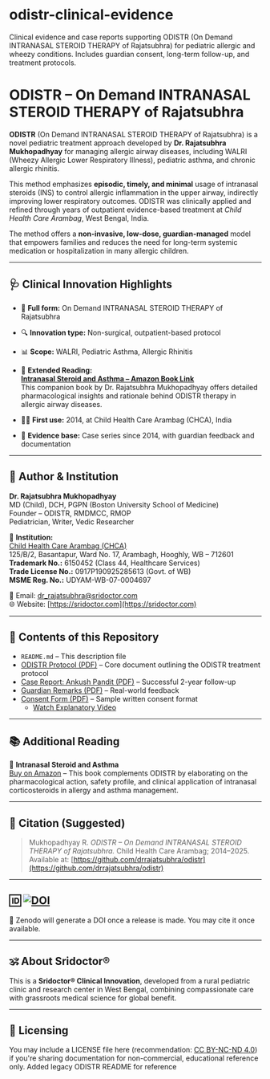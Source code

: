 # odistr-clinical-evidence
Clinical evidence and case reports supporting ODISTR (On Demand INTRANASAL STEROID THERAPY of Rajatsubhra) for pediatric allergic and wheezy conditions. Includes guardian consent, long-term follow-up, and treatment protocols.
# ODISTR – On Demand INTRANASAL STEROID THERAPY of Rajatsubhra

**ODISTR** (On Demand INTRANASAL STEROID THERAPY of Rajatsubhra) is a novel pediatric treatment approach developed by **Dr. Rajatsubhra Mukhopadhyay** for managing allergic airway diseases, including WALRI (Wheezy Allergic Lower Respiratory Illness), pediatric asthma, and chronic allergic rhinitis.

This method emphasizes **episodic, timely, and minimal** usage of intranasal steroids (INS) to control allergic inflammation in the upper airway, indirectly improving lower respiratory outcomes. ODISTR was clinically applied and refined through years of outpatient evidence-based treatment at *Child Health Care Arambag*, West Bengal, India.

The method offers a **non-invasive, low-dose, guardian-managed** model that empowers families and reduces the need for long-term systemic medication or hospitalization in many allergic children.

---

## 🩺 Clinical Innovation Highlights

- 📌 **Full form:** On Demand INTRANASAL STEROID THERAPY of Rajatsubhra  
- 🔍 **Innovation type:** Non-surgical, outpatient-based protocol  
- 📊 **Scope:** WALRI, Pediatric Asthma, Allergic Rhinitis  
- 📖 **Extended Reading:**  
  [**Intranasal Steroid and Asthma – Amazon Book Link**](https://amzn.to/4klr3BV)  
  This companion book by Dr. Rajatsubhra Mukhopadhyay offers detailed pharmacological insights and rationale behind ODISTR therapy in allergic airway diseases.

- 👨‍⚕️ **First use:** 2014, at Child Health Care Arambag (CHCA), India  
- 🧪 **Evidence base:** Case series since 2014, with guardian feedback and documentation

---

## 📝 Author & Institution

**Dr. Rajatsubhra Mukhopadhyay**  
MD (Child), DCH, PGPN (Boston University School of Medicine)  
Founder – ODISTR, RMDMCC, RMOP  
Pediatrician, Writer, Vedic Researcher  

🏥 **Institution:**  
[Child Health Care Arambag (CHCA)](https://www.sridoctor.com/child-health-care.php)  
125/B/2, Basantapur, Ward No. 17, Arambagh, Hooghly, WB – 712601  
**Trademark No.:** 6150452 (Class 44, Healthcare Services)  
**Trade License No.:** 0917P190925285613 (Govt. of WB)  
**MSME Reg. No.:** UDYAM-WB-07-0004697

📧 Email: [dr_rajatsubhra@sridoctor.com](mailto:dr_rajatsubhra@sridoctor.com)  
🌐 Website: [https://sridoctor.com](https://sridoctor.com)  

---

## 📁 Contents of this Repository

- `README.md` – This description file  
- [ODISTR Protocol (PDF)](odistr-protocol.pdf) – Core document outlining the ODISTR treatment protocol
- [Case Report: Ankush Pandit (PDF)](case-ankush-pandit.pdf) – Successful 2-year follow-up
- [Guardian Remarks (PDF)](guardian-remarks.pdf) – Real-world feedback
- [Consent Form (PDF)](odistr-consent-form.pdf) – Sample written consent format
  - [Watch Explanatory Video](https://drive.google.com/file/d/XXXXXXXX/view?usp=sharing)

---

## 📚 Additional Reading

📘 **Intranasal Steroid and Asthma**  
[Buy on Amazon](https://amzn.to/4klr3BV) – This book complements ODISTR by elaborating on the pharmacological action, safety profile, and clinical application of intranasal corticosteroids in allergy and asthma management.

---

## 🧾 Citation (Suggested)

> Mukhopadhyay R. *ODISTR – On Demand INTRANASAL STEROID THERAPY of Rajatsubhra.* Child Health Care Arambag; 2014–2025. Available at: [https://github.com/drrajatsubhra/odistr](https://github.com/drrajatsubhra/odistr)

---

## 🆔  [![DOI](https://zenodo.org/badge/DOI/10.5281/zenodo.16805608.svg)](https://doi.org/10.5281/zenodo.16805608)

📌 Zenodo will generate a DOI once a release is made. You may cite it once available.

---

## 🕉️ About Sridoctor®

This is a **Sridoctor® Clinical Innovation**, developed from a rural pediatric clinic and research center in West Bengal, combining compassionate care with grassroots medical science for global benefit.

---

## 📌 Licensing

You may include a LICENSE file here (recommendation: [CC BY-NC-ND 4.0](https://creativecommons.org/licenses/by-nc-nd/4.0/)) if you're sharing documentation for non-commercial, educational reference only.
Added legacy ODISTR README for reference
